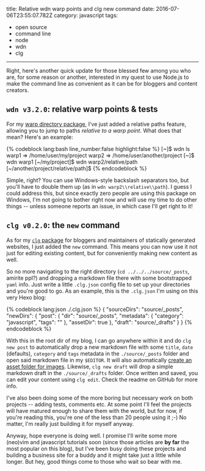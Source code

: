 title: Relative wdn warp points and clg new command
date: 2016-07-06T23:55:07.782Z
category: javascript
tags:
- open source
- command line
- node
- wdn
- clg
---

Right, here's another quick update for those blessed few among you who are, for some reason or another, interested in my quest to use Node.js to make the command line as convenient as it can be for bloggers and content creators.

## `wdn v3.2.0`: relative warp points & tests

For my [warp directory package](https://github.com/greg-js/wdn), I've just added a relative paths feature, allowing you to jump to paths *relative to a warp point*. What does that mean? Here's an example:

{% codeblock lang:bash line_number:false highlight:false %}
[~]$ wdn ls
  warp1  =>  /home/user/my/project
  warp2  =>  /home/user/another/project
[~]$ wdn warp1
[~/my/project]$ wdn warp2/relative/path
[~/another/project/relative/path]$
{% endcodeblock %}

Simple, right? You can use Windows-style backslash separators too, but you'll have to double them up (as in `wdn warp2\\relative\\path`). I guess I could address this, but since exactly zero people are using this package on Windows, I'm not going to bother right now and will use my time to do other things -- unless someone reports an issue, in which case I'll get right to it!

## `clg v0.2.0`: the `new` command

As for my [`clg` package](https://github.com/greg-js/clg) for bloggers and maintainers of statically generated websites, I just added the `new` command. This means you can now use it not just for editing existing content, but for conveniently making new content as well.

So no more navigating to the right directory (`cd ../../../source/_posts`, amirite ppl?) and dropping a markdown file there with some bootstrapped `yaml` info. Just write a little `.clg.json` config file to set up your directories and you're good to go. As an example, this is the `.clg.json` I'm using on this very Hexo blog:

{% codeblock lang:json ./.clg.json %}
{
  "sourceDirs": "source/_posts",
  "newDirs": {
    "post": {
      "dir": "source/_posts",
      "metadata": {
        "category": "javascript",
        "tags": ""
      },
      "assetDir": true
    },
    "draft": "source/_drafts"
  }
}
{% endcodeblock %}

With this in the root dir of my blog, I can go anywhere within it and do `clg new post` to automatically drop a new markdown file with some `title`, `date` (defaults), `category` and `tags` metadata in the `./source/_posts` folder and open said markdown file in my `$EDITOR`. It will also automatically [create an asset folder for images](https://hexo.io/docs/asset-folders.html). Likewise, `clg new draft` will drop a simple markdown draft in the `./source/_drafts` folder. Once written and saved, you can edit your content using `clg edit`. Check the readme on GitHub for more info.

I've also been doing some of the more boring but necessary work on both projects -- adding tests, comments etc. At some point I'll feel the projects will have matured enough to share them with the world, but for now, if you're reading this, you're one of the less than 20 people using it ;-) No matter, I'm really just building it for myself anyway.

Anyway, hope everyone is doing well. I promise I'll write some more (neo)vim and javascript tutorials soon (since those articles are **by far** the most popular on this blog), but I've been busy doing these projects and building a business site for a buddy and it might take just a little while longer. But hey, good things come to those who wait so bear with me.

